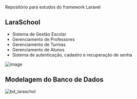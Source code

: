 Repositório para estudos do framework Laravel

## LaraSchool

- Sistema de Gestão Escolar
- Gerenciamento de Professores
- Gerenciamento de Turmas
- Gerenciamento de Alunos
- Sistema de autenticação, cadastro e recuperação de senha


![image](https://user-images.githubusercontent.com/25047795/209004481-586bc684-cf4e-4418-9370-12321e5103f3.png)


## Modelagem do Banco de Dados

![bd_laraschol](https://user-images.githubusercontent.com/25047795/207425235-26ac893e-2cdc-41bd-a09d-dd178924f781.png)
